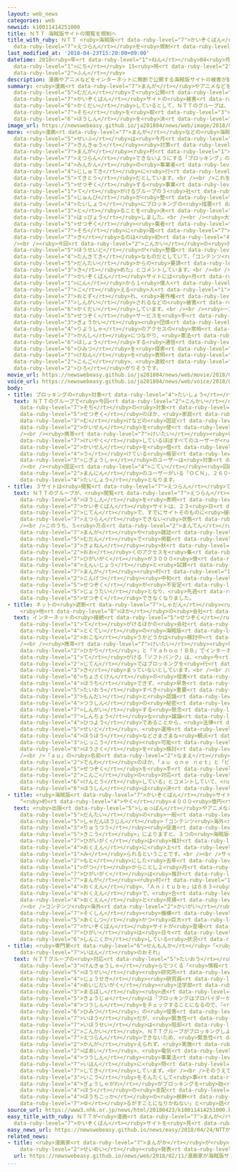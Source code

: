 ```yaml
---
layout: web_news
categories: web
newsid: k10011414251000
title: ＮＴＴ 海賊版サイトの閲覧を規制へ
title_with_ruby: ＮＴＴ <ruby>海賊版<rt data-ruby-level="7">かいぞくばん</rt></ruby>サイトの<ruby>閲覧<rt
  data-ruby-level="7">えつらん</rt></ruby>を<ruby>規制<rt data-ruby-level="5">きせい</rt></ruby>へ
last_modified_at: '2018-04-23T15:20:00+09:00'
datetime: 2018<ruby>年<rt data-ruby-level="1">ねん</rt></ruby>04<ruby>月<rt data-ruby-level="1">がつ</rt></ruby>23<ruby>日<rt
  data-ruby-level="1">にち</rt></ruby> 15<ruby>時<rt data-ruby-level="2">じ</rt></ruby>20<ruby>分<rt
  data-ruby-level="2">ふん</rt></ruby>
description: 漫画やアニメなどをインターネットに無断で公開する海賊版サイトの被害が拡大しているとして、ＮＴＴのグループは、３つのサイトを閲覧できないようにする措置を取る方針を決めました。
summary: <ruby>漫画<rt data-ruby-level="7">まんが</rt></ruby>やアニメなどをインターネットに<ruby>無断<rt
  data-ruby-level="5">むだん</rt></ruby>で<ruby>公開<rt data-ruby-level="3">こうかい</rt></ruby>する<ruby>海賊版<rt
  data-ruby-level="7">かいぞくばん</rt></ruby>サイトの<ruby>被害<rt data-ruby-level="7">ひがい</rt></ruby>が<ruby>拡大<rt
  data-ruby-level="6">かくだい</rt></ruby>しているとして、ＮＴＴのグループは、３つのサイトを<ruby>閲覧<rt data-ruby-level="7">えつらん</rt></ruby>できないようにする<ruby>措置<rt
  data-ruby-level="7">そち</rt></ruby>を<ruby>取<rt data-ruby-level="3">と</rt></ruby>る<ruby>方針<rt
  data-ruby-level="6">ほうしん</rt></ruby>を<ruby>決<rt data-ruby-level="3">き</rt></ruby>めました。
image_url: https://newswebeasy.github.io/ja201804/news/web/image/2018/04/23/K10011414251_1804231531_1804231536_01_02.jpg
more: <ruby>漫画<rt data-ruby-level="7">まんが</rt></ruby>などの<ruby>海賊版<rt data-ruby-level="7">かいぞくばん</rt></ruby>サイトをめぐって<ruby>政府<rt
  data-ruby-level="5">せいふ</rt></ruby>は<ruby>今月<rt data-ruby-level="2">こんげつ</rt></ruby>、<ruby>緊急<rt
  data-ruby-level="7">きんきゅう</rt></ruby><ruby>対策<rt data-ruby-level="6">たいさく</rt></ruby>をまとめ「<ruby>漫画<rt
  data-ruby-level="7">まんが</rt></ruby><ruby>村<rt data-ruby-level="1">むら</rt></ruby>」、「Ａｎｉｔｕｂｅ」「Ｍｉｏｍｉｏ」の３つのサイトについて、サイトを<ruby>閲覧<rt
  data-ruby-level="7">えつらん</rt></ruby>できないようにする「ブロッキング」の<ruby>措置<rt data-ruby-level="7">そち</rt></ruby>を<ruby>民間<rt
  data-ruby-level="4">みんかん</rt></ruby>の<ruby>事業者<rt data-ruby-level="3">じぎょうしゃ</rt></ruby>が<ruby>自主的<rt
  data-ruby-level="4">じしゅてき</rt></ruby>に<ruby>行<rt data-ruby-level="2">おこな</rt></ruby>うのが<ruby>適当<rt
  data-ruby-level="5">てきとう</rt></ruby>だとしています。<br /><br />これを<ruby>受<rt data-ruby-level="3">う</rt></ruby>けてＮＴＴは、インターネットに<ruby>接続<rt
  data-ruby-level="5">せつぞく</rt></ruby>する<ruby>事業<rt data-ruby-level="3">じぎょう</rt></ruby>を<ruby>手<rt
  data-ruby-level="1">て</rt></ruby>がけるグループの３<ruby>社<rt data-ruby-level="2">しゃ</rt></ruby>が<ruby>準備<rt
  data-ruby-level="5">じゅんび</rt></ruby>が<ruby>整<rt data-ruby-level="3">ととの</rt></ruby>いしだいこの３つのサイトを<ruby>対象<rt
  data-ruby-level="4">たいしょう</rt></ruby>にブロッキングの<ruby>措置<rt data-ruby-level="7">そち</rt></ruby>を<ruby>取<rt
  data-ruby-level="3">と</rt></ruby>ることを<ruby>決<rt data-ruby-level="3">き</rt></ruby>めたと<ruby>発表<rt
  data-ruby-level="3">はっぴょう</rt></ruby>しました。<br /><br /><ruby>大手<rt data-ruby-level="1">おおて</rt></ruby>の<ruby>接続<rt
  data-ruby-level="5">せつぞく</rt></ruby><ruby>業者<rt data-ruby-level="3">ぎょうしゃ</rt></ruby>がブロッキングの<ruby>措置<rt
  data-ruby-level="7">そち</rt></ruby>に<ruby>踏<rt data-ruby-level="7">ふ</rt></ruby>み<ruby>切<rt
  data-ruby-level="7">き</rt></ruby>るのは<ruby>初<rt data-ruby-level="4">はじ</rt></ruby>めてです。<br
  /><br /><ruby>今回<rt data-ruby-level="2">こんかい</rt></ruby>の<ruby>措置<rt data-ruby-level="7">そち</rt></ruby>についてＮＴＴは、<ruby>法制度<rt
  data-ruby-level="5">ほうせいど</rt></ruby>が<ruby>整備<rt data-ruby-level="5">せいび</rt></ruby>されるまでの<ruby>短期的<rt
  data-ruby-level="4">たんきてき</rt></ruby>なものだとしていて、「コンテンツ<ruby>事業者<rt data-ruby-level="3">じぎょうしゃ</rt></ruby>の<ruby>団体<rt
  data-ruby-level="5">だんたい</rt></ruby>からの<ruby>要請<rt data-ruby-level="7">ようせい</rt></ruby>もあって<ruby>決<rt
  data-ruby-level="3">き</rt></ruby>めた」とコメントしています。<br /><br /><ruby>政府<rt data-ruby-level="5">せいふ</rt></ruby>によりますと３つの<ruby>海賊版<rt
  data-ruby-level="7">かいぞくばん</rt></ruby>サイトには<ruby>月<rt data-ruby-level="1">つき</rt></ruby>に数千万<ruby>人<rt
  data-ruby-level="1">にん</rt></ruby>から１<ruby>億人<rt data-ruby-level="4">おくにん</rt></ruby>を<ruby>超<rt
  data-ruby-level="7">こ</rt></ruby>える<ruby>人<rt data-ruby-level="1">ひと</rt></ruby>が<ruby>訪<rt
  data-ruby-level="7">おとず</rt></ruby>れ、<ruby>著作権<rt data-ruby-level="6">ちょさくけん</rt></ruby>が<ruby>侵害<rt
  data-ruby-level="7">しんがい</rt></ruby>されるなどの<ruby>被害<rt data-ruby-level="7">ひがい</rt></ruby>が<ruby>拡大<rt
  data-ruby-level="6">かくだい</rt></ruby>しています。<br /><br /><ruby>一方<rt data-ruby-level="2">いっぽう</rt></ruby>、ブロッキングをめぐっては、インターネットの<ruby>接続<rt
  data-ruby-level="5">せつぞく</rt></ruby>サービスを<ruby>手<rt data-ruby-level="1">て</rt></ruby>がけるプロバイダーでつくる<ruby>業界<rt
  data-ruby-level="3">ぎょうかい</rt></ruby><ruby>団体<rt data-ruby-level="5">だんたい</rt></ruby>が<ruby>利用者<rt
  data-ruby-level="4">りようしゃ</rt></ruby>のアクセスの<ruby>常時<rt data-ruby-level="5">じょうじ</rt></ruby><ruby>監視<rt
  data-ruby-level="7">かんし</rt></ruby>につながり、<ruby>憲法<rt data-ruby-level="6">けんぽう</rt></ruby>が<ruby>保障<rt
  data-ruby-level="6">ほしょう</rt></ruby>する<ruby>通信<rt data-ruby-level="4">つうしん</rt></ruby>の<ruby>秘密<rt
  data-ruby-level="6">ひみつ</rt></ruby>を<ruby>侵害<rt data-ruby-level="7">しんがい</rt></ruby>する<ruby>懸念<rt
  data-ruby-level="7">けねん</rt></ruby>を<ruby>表明<rt data-ruby-level="3">ひょうめい</rt></ruby>していて、<ruby>今後<rt
  data-ruby-level="2">こんご</rt></ruby>、<ruby>波紋<rt data-ruby-level="7">はもん</rt></ruby>が<ruby>広<rt
  data-ruby-level="2">ひろ</rt></ruby>がりそうです。
movie_url: https://newswebeasy.github.io/ja201804/news/web/movie/2018/04/23/k10011414251_201804231826_201804231829.mp4
voice_url: https://newswebeasy.github.io/ja201804/news/web/voice/2018/04/23/k10011414251_201804231826_201804231829.mp3
body:
- title: ブロッキングの<ruby>対象<rt data-ruby-level="4">たいしょう</rt></ruby>
  text: ＮＴＴのグループで<ruby>今回<rt data-ruby-level="2">こんかい</rt></ruby>のブロッキングの<ruby>措置<rt
    data-ruby-level="7">そち</rt></ruby>の<ruby>対象<rt data-ruby-level="4">たいしょう</rt></ruby>となるのは、スマートフォンによる<ruby>接続<rt
    data-ruby-level="5">せつぞく</rt></ruby>のほか、<ruby>家庭<rt data-ruby-level="3">かてい</rt></ruby><ruby>向<rt
    data-ruby-level="3">む</rt></ruby>けなどの<ruby>固定<rt data-ruby-level="4">こてい</rt></ruby><ruby>回線<rt
    data-ruby-level="2">かいせん</rt></ruby>を<ruby>使<rt data-ruby-level="3">つか</rt></ruby>った３つのサービスです。<br
    /><br /><ruby>携帯<rt data-ruby-level="7">けいたい</rt></ruby><ruby>電話回線<rt data-ruby-level="2">でんわかいせん</rt></ruby>では、ＮＴＴドコモと<ruby>契約<rt
    data-ruby-level="7">けいやく</rt></ruby>しているほぼすべてのユーザーが<ruby>対象<rt data-ruby-level="4">たいしょう</rt></ruby>です。ドコモの<ruby>回線<rt
    data-ruby-level="2">かいせん</rt></ruby>を<ruby>借<rt data-ruby-level="4">か</rt></ruby>り<ruby>受<rt
    data-ruby-level="4">う</rt></ruby>けている<ruby>格安<rt data-ruby-level="5">かくやす</rt></ruby>スマホ<ruby>事業者<rt
    data-ruby-level="3">じぎょうしゃ</rt></ruby>のユーザーは<ruby>対象<rt data-ruby-level="4">たいしょう</rt></ruby>になりません。<br
    /><br /><ruby>固定<rt data-ruby-level="4">こてい</rt></ruby><ruby>回線<rt data-ruby-level="2">かいせん</rt></ruby>のサービスでは、７６０<ruby>万人<rt
    data-ruby-level="2">まんにん</rt></ruby>のユーザーがいる「ＯＣＮ」、２６０<ruby>万人<rt data-ruby-level="2">まんにん</rt></ruby>の「ぷらら」、それに「ドコモｎｅｔ」のユーザーが<ruby>対象<rt
    data-ruby-level="4">たいしょう</rt></ruby>となります。
- title: ３サイトは<ruby>閲覧<rt data-ruby-level="7">えつらん</rt></ruby>できず
  text: ＮＴＴのグループが、<ruby>閲覧<rt data-ruby-level="7">えつらん</rt></ruby>できないようにする<ruby>方針<rt
    data-ruby-level="6">ほうしん</rt></ruby>を<ruby>表明<rt data-ruby-level="3">ひょうめい</rt></ruby>した３つの<ruby>海賊版<rt
    data-ruby-level="7">かいぞくばん</rt></ruby>サイトは、２３<ruby>日<rt data-ruby-level="1">にち</rt></ruby>の<ruby>時点<rt
    data-ruby-level="2">じてん</rt></ruby>で、すでにサイトそのものに<ruby>接続<rt data-ruby-level="5">せつぞく</rt></ruby>できなくなっているか、コンテンツが<ruby>閲覧<rt
    data-ruby-level="7">えつらん</rt></ruby>できない<ruby>状態<rt data-ruby-level="5">じょうたい</rt></ruby>になっています。<br
    /><br />このうち、５<ruby>万点<rt data-ruby-level="2">まんてん</rt></ruby><ruby>以上<rt data-ruby-level="4">いじょう</rt></ruby>の<ruby>漫画<rt
    data-ruby-level="7">まんが</rt></ruby>や<ruby>雑誌<rt data-ruby-level="6">ざっし</rt></ruby>が<ruby>無断<rt
    data-ruby-level="5">むだん</rt></ruby>で<ruby>掲載<rt data-ruby-level="7">けいさい</rt></ruby>され、<ruby>去年<rt
    data-ruby-level="3">きょねん</rt></ruby><ruby>秋<rt data-ruby-level="2">あき</rt></ruby>ごろから、<ruby>多<rt
    data-ruby-level="2">おお</rt></ruby>くのアクセスを<ruby>集<rt data-ruby-level="3">あつ</rt></ruby>め、<ruby>被害額<rt
    data-ruby-level="7">ひがいがく</rt></ruby>が３０００<ruby>億<rt data-ruby-level="4">おく</rt></ruby><ruby>円以上<rt
    data-ruby-level="4">えんいじょう</rt></ruby>と<ruby>試算<rt data-ruby-level="4">しさん</rt></ruby>されていた「<ruby>漫画<rt
    data-ruby-level="7">まんが</rt></ruby><ruby>村<rt data-ruby-level="1">むら</rt></ruby>」は、<ruby>今月<rt
    data-ruby-level="2">こんげつ</rt></ruby><ruby>中旬<rt data-ruby-level="7">ちゅうじゅん</rt></ruby>から<ruby>接続<rt
    data-ruby-level="5">せつぞく</rt></ruby>が<ruby>不安定<rt data-ruby-level="4">ふあんてい</rt></ruby>な<ruby>状態<rt
    data-ruby-level="5">じょうたい</rt></ruby>となり、<ruby>先週<rt data-ruby-level="2">せんしゅう</rt></ruby>には、サイトそのものに<ruby>接続<rt
    data-ruby-level="5">せつぞく</rt></ruby>できなくなりました。
- title: ネットの<ruby>遮断<rt data-ruby-level="7">しゃだん</rt></ruby><ruby>措置<rt data-ruby-level="7">そち</rt></ruby>
    <ruby>他<rt data-ruby-level="8">ほか</rt></ruby>の<ruby>会社<rt data-ruby-level="2">がいしゃ</rt></ruby>は
  text: インターネットの<ruby>接続<rt data-ruby-level="5">せつぞく</rt></ruby><ruby>事業<rt data-ruby-level="3">じぎょう</rt></ruby>を<ruby>手<rt
    data-ruby-level="1">て</rt></ruby>がけるほかの<ruby>会社<rt data-ruby-level="2">かいしゃ</rt></ruby>では、<ruby>特定<rt
    data-ruby-level="4">とくてい</rt></ruby>の<ruby>海賊版<rt data-ruby-level="7">かいぞくばん</rt></ruby>サイトのブロッキングを<ruby>行<rt
    data-ruby-level="2">おこな</rt></ruby>うかどうかは<ruby>検討中<rt data-ruby-level="6">けんとうちゅう</rt></ruby>だとしています。<br
    /><br /><ruby>携帯<rt data-ruby-level="7">けいたい</rt></ruby><ruby>電話<rt data-ruby-level="2">でんわ</rt></ruby>のほか、「ＳｏｆｔＢａｎｋ<ruby>光<rt
    data-ruby-level="2">ひかり</rt></ruby>」と「Ｙａｈｏｏ！ＢＢ」でインターネット<ruby>接続<rt data-ruby-level="5">せつぞく</rt></ruby>を<ruby>手<rt
    data-ruby-level="1">て</rt></ruby>がける「ソフトバンク」は、<ruby>今<rt data-ruby-level="2">いま</rt></ruby>の<ruby>時点<rt
    data-ruby-level="2">じてん</rt></ruby>ではブロッキングを<ruby>行<rt data-ruby-level="2">おこな</rt></ruby>うかどうかは<ruby>決<rt
    data-ruby-level="3">き</rt></ruby>まっていないとしています。<br /><br />ソフトバンクは「<ruby>著作権<rt
    data-ruby-level="6">ちょさくけん</rt></ruby>の<ruby>侵害<rt data-ruby-level="7">しんがい</rt></ruby>は<ruby>放置<rt
    data-ruby-level="4">ほうち</rt></ruby>できず、<ruby>早急<rt data-ruby-level="7">さっきゅう</rt></ruby>に<ruby>対応<rt
    data-ruby-level="5">たいおう</rt></ruby>すべき<ruby>重要<rt data-ruby-level="4">じゅうよう</rt></ruby>な<ruby>問題<rt
    data-ruby-level="3">もんだい</rt></ruby>と<ruby>認識<rt data-ruby-level="7">にんしき</rt></ruby>している。しかし、ブロッキングは<ruby>通信<rt
    data-ruby-level="4">つうしん</rt></ruby>の<ruby>秘密<rt data-ruby-level="6">ひみつ</rt></ruby>を<ruby>侵害<rt
    data-ruby-level="7">しんがい</rt></ruby>する<ruby>懸念<rt data-ruby-level="7">けねん</rt></ruby>もあり、<ruby>慎重<rt
    data-ruby-level="7">しんちょう</rt></ruby>な<ruby>議論<rt data-ruby-level="6">ぎろん</rt></ruby>が<ruby>必要<rt
    data-ruby-level="4">ひつよう</rt></ruby>であることから、<ruby>法律<rt data-ruby-level="6">ほうりつ</rt></ruby>や<ruby>制度<rt
    data-ruby-level="5">せいど</rt></ruby>、<ruby>運用<rt data-ruby-level="3">うんよう</rt></ruby><ruby>方法<rt
    data-ruby-level="4">ほうほう</rt></ruby>などさまざまな<ruby>観点<rt data-ruby-level="4">かんてん</rt></ruby>から<ruby>実行<rt
    data-ruby-level="3">じっこう</rt></ruby><ruby>可能<rt data-ruby-level="5">かのう</rt></ruby>な<ruby>方策<rt
    data-ruby-level="6">ほうさく</rt></ruby>を<ruby>検討<rt data-ruby-level="6">けんとう</rt></ruby>したい」とコメントしています。<br
    /><br />「ａｕ」の<ruby>名前<rt data-ruby-level="2">なまえ</rt></ruby>で<ruby>携帯<rt data-ruby-level="7">けいたい</rt></ruby><ruby>電話<rt
    data-ruby-level="2">でんわ</rt></ruby>のほか、「ａｕ ｏｎｅ ｎｅｔ」と「ビッグローブ」でインターネット<ruby>接続<rt
    data-ruby-level="5">せつぞく</rt></ruby>を<ruby>手<rt data-ruby-level="1">て</rt></ruby>がける「ＫＤＤＩ」は、「<ruby>今後<rt
    data-ruby-level="2">こんご</rt></ruby>の<ruby>対応<rt data-ruby-level="5">たいおう</rt></ruby>は<ruby>検討<rt
    data-ruby-level="6">けんとう</rt></ruby>している」とコメントしていて、<ruby>現時点<rt data-ruby-level="5">げんじてん</rt></ruby>で<ruby>方針<rt
    data-ruby-level="6">ほうしん</rt></ruby>は<ruby>決<rt data-ruby-level="3">き</rt></ruby>めていないとしています。
- title: <ruby>海賊版<rt data-ruby-level="7">かいぞくばん</rt></ruby>サイト<ruby>被害額<rt data-ruby-level="7">ひがいがく</rt></ruby>
    “<ruby>約<rt data-ruby-level="4">やく</rt></ruby>４０００<ruby>億円<rt data-ruby-level="4">おくえん</rt></ruby>に”
  text: <ruby>出版<rt data-ruby-level="5">しゅっぱん</rt></ruby>やアニメなどの<ruby>権利者<rt data-ruby-level="6">けんりしゃ</rt></ruby><ruby>団体<rt
    data-ruby-level="5">だんたい</rt></ruby>の<ruby>一般<rt data-ruby-level="7">いっぱん</rt></ruby><ruby>社団法人<rt
    data-ruby-level="5">しゃだんほうじん</rt></ruby>「コンテンツ<ruby>海外<rt data-ruby-level="2">かいがい</rt></ruby><ruby>流通<rt
    data-ruby-level="3">りゅうつう</rt></ruby><ruby>促進<rt data-ruby-level="7">そくしん</rt></ruby><ruby>機構<rt
    data-ruby-level="5">きこう</rt></ruby>」によりますと、３つの<ruby>海賊版<rt data-ruby-level="7">かいぞくばん</rt></ruby>サイトによる<ruby>被害額<rt
    data-ruby-level="7">ひがいがく</rt></ruby>は<ruby>推計<rt data-ruby-level="6">すいけい</rt></ruby>でおよそ４０００<ruby>億円<rt
    data-ruby-level="4">おくえん</rt></ruby>に<ruby>上<rt data-ruby-level="1">のぼ</rt></ruby>ると<ruby>見<rt
    data-ruby-level="1">み</rt></ruby>られるということです。<br /><br />サイトへのアクセス<ruby>数<rt data-ruby-level="2">すう</rt></ruby>などを<ruby>元<rt
    data-ruby-level="2">もと</rt></ruby>にした<ruby>去年<rt data-ruby-level="3">きょねん</rt></ruby>９<ruby>月<rt
    data-ruby-level="1">がつ</rt></ruby>からことし２<ruby>月<rt data-ruby-level="1">がつ</rt></ruby>までの<ruby>被害額<rt
    data-ruby-level="7">ひがいがく</rt></ruby>は<ruby>推計<rt data-ruby-level="6">すいけい</rt></ruby>でそれぞれ、「<ruby>漫画<rt
    data-ruby-level="7">まんが</rt></ruby><ruby>村<rt data-ruby-level="1">むら</rt></ruby>」は３１９２<ruby>億円<rt
    data-ruby-level="4">おくえん</rt></ruby>、「Ａｎｉｔｕｂｅ」は８８３<ruby>億円<rt data-ruby-level="4">おくえん</rt></ruby>、「Ｍｉｏｍｉｏ」は２４９<ruby>億円<rt
    data-ruby-level="4">おくえん</rt></ruby>で、<ruby>合<rt data-ruby-level="2">あ</rt></ruby>わせて４３２４<ruby>億円<rt
    data-ruby-level="4">おくえん</rt></ruby>と<ruby>見積<rt data-ruby-level="4">みつ</rt></ruby>もられています。<br
    /><br />コンテンツ<ruby>海外<rt data-ruby-level="2">かいがい</rt></ruby><ruby>流通<rt data-ruby-level="3">りゅうつう</rt></ruby><ruby>促進<rt
    data-ruby-level="7">そくしん</rt></ruby><ruby>機構<rt data-ruby-level="5">きこう</rt></ruby>では「<ruby>悪質<rt
    data-ruby-level="5">あくしつ</rt></ruby>かつ<ruby>巨大<rt data-ruby-level="7">きょだい</rt></ruby>な<ruby>海賊版<rt
    data-ruby-level="7">かいぞくばん</rt></ruby>サイトが<ruby>登場<rt data-ruby-level="3">とうじょう</rt></ruby>し、<ruby>被害<rt
    data-ruby-level="7">ひがい</rt></ruby>は<ruby>日々<rt data-ruby-level="1">ひび</rt></ruby><ruby>深刻化<rt
    data-ruby-level="6">しんこくか</rt></ruby>している<ruby>状況<rt data-ruby-level="7">じょうきょう</rt></ruby>だ」としています。
- title: <ruby>専門家<rt data-ruby-level="6">せんもんか</rt></ruby>「<ruby>法律<rt data-ruby-level="6">ほうりつ</rt></ruby><ruby>違反<rt
    data-ruby-level="7">いはん</rt></ruby>のおそれ」
  text: ＮＴＴグループの<ruby>対応<rt data-ruby-level="5">たいおう</rt></ruby>について、<ruby>憲法<rt data-ruby-level="6">けんぽう</rt></ruby>やプライバシーなどの<ruby>研究者<rt
    data-ruby-level="3">けんきゅうしゃ</rt></ruby>らでつくる「<ruby>情報<rt data-ruby-level="5">じょうほう</rt></ruby><ruby>法制<rt
    data-ruby-level="5">ほうせい</rt></ruby><ruby>研究所<rt data-ruby-level="3">けんきゅうじょ</rt></ruby>」の<ruby>上席<rt
    data-ruby-level="4">じょうせき</rt></ruby><ruby>研究員<rt data-ruby-level="3">けんきゅういん</rt></ruby>で、<ruby>明治大学<rt
    data-ruby-level="4">めいじだいがく</rt></ruby><ruby>法学部<rt data-ruby-level="4">ほうがくぶ</rt></ruby>の<ruby>丸橋<rt
    data-ruby-level="3">まるばし</rt></ruby><ruby>透<rt data-ruby-level="8">とおる</rt></ruby><ruby>教授<rt
    data-ruby-level="5">きょうじゅ</rt></ruby>は「ブロッキングはプロバイダーがすべての<ruby>利用者<rt data-ruby-level="4">りようしゃ</rt></ruby>の<ruby>通信<rt
    data-ruby-level="4">つうしん</rt></ruby>をチェックすることになるので、『<ruby>通信<rt data-ruby-level="4">つうしん</rt></ruby>の<ruby>秘密<rt
    data-ruby-level="6">ひみつ</rt></ruby>』の<ruby>侵害<rt data-ruby-level="7">しんがい</rt></ruby>にあたり<ruby>違法<rt
    data-ruby-level="7">いほう</rt></ruby>だが、<ruby>緊急性<rt data-ruby-level="7">きんきゅうせい</rt></ruby>などがあればその<ruby>違法性<rt
    data-ruby-level="7">いほうせい</rt></ruby>は<ruby>阻却<rt data-ruby-level="7">そきゃく</rt></ruby>される。<ruby>今回<rt
    data-ruby-level="2">こんかい</rt></ruby>、ＮＴＴグループがブロッキングしようとしている３つのサイトはすでに<ruby>閲覧<rt
    data-ruby-level="7">えつらん</rt></ruby>できないため、<ruby>緊急性<rt data-ruby-level="7">きんきゅうせい</rt></ruby>があるとは<ruby>考<rt
    data-ruby-level="2">かんが</rt></ruby>えられず、<ruby>実施<rt data-ruby-level="7">じっし</rt></ruby>した<ruby>場合<rt
    data-ruby-level="2">ばあい</rt></ruby>、<ruby>電気<rt data-ruby-level="2">でんき</rt></ruby><ruby>通信<rt
    data-ruby-level="4">つうしん</rt></ruby><ruby>事業法<rt data-ruby-level="4">じぎょうほう</rt></ruby><ruby>違反<rt
    data-ruby-level="7">いはん</rt></ruby>に<ruby>問<rt data-ruby-level="3">と</rt></ruby>われるおそれがある」と<ruby>指摘<rt
    data-ruby-level="7">してき</rt></ruby>しています。<br /><br />そのうえで、「<ruby>政府<rt data-ruby-level="5">せいふ</rt></ruby>の<ruby>意向<rt
    data-ruby-level="3">いこう</rt></ruby>をそんたくして<ruby>事<rt data-ruby-level="3">こと</rt></ruby><ruby>業者側<rt
    data-ruby-level="4">ぎょうしゃがわ</rt></ruby>がブロッキングを<ruby>始<rt data-ruby-level="3">はじ</rt></ruby>めてしまうと『<ruby>法<rt
    data-ruby-level="4">ほう</rt></ruby>の<ruby>支配<rt data-ruby-level="5">しはい</rt></ruby>』という<ruby>法治国家<rt
    data-ruby-level="4">ほうちこっか</rt></ruby>の<ruby>根幹<rt data-ruby-level="5">こんかん</rt></ruby>を<ruby>揺<rt
    data-ruby-level="7">ゆ</rt></ruby>るがすことになりかねない」と<ruby>話<rt data-ruby-level="2">はな</rt></ruby>していました。
source_url: https://www3.nhk.or.jp/news/html/20180423/k10011414251000.html
easy_title_with_ruby: ＮＴＴが<ruby>漫画<rt data-ruby-level="7">まんが</rt></ruby>などの<ruby>海賊版<rt
  data-ruby-level="7">かいぞくばん</rt></ruby>サイトを<ruby>見<rt data-ruby-level="1">み</rt></ruby>ることができなくする
easy_news_url: https://newswebeasy.github.io/news/easy/2018/04/24/NTTが漫画などの海賊版サイトを見ることができなくする
related_news:
- title: <ruby>漫画家<rt data-ruby-level="7">まんがか</rt></ruby>が<ruby>海賊版<rt data-ruby-level="7">かいぞくばん</rt></ruby>サイトに<ruby>声明<rt
    data-ruby-level="2">せいめい</rt></ruby><ruby>発表<rt data-ruby-level="3">はっぴょう</rt></ruby>へ
  url: https://newswebeasy.github.io/news/web/2018/02/11/漫画家が海賊版サイトに声明発表へ
...
```

